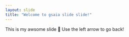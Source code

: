```yaml
---
layout: slide
title: "Welcome to gsaia slide slide!"
---
```

This is my awsome slide :tada:
Use the left arrow to go back!
